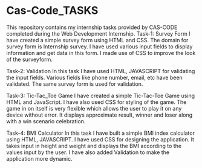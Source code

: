 # Cas-Code_TASKS
This repository contains my internship tasks provided by CAS-CODE completed during the Web Development Internship.
Task-1: Survey Form
I have created a simple survey form using HTML and CSS. The domain for survey form is Internship survey. I have used various input fields to display information and get data in this form. I made use of CSS to improve the look of the surveyform.

Task-2: Validation
In this task I have used HTML, JAVASCRIPT for validating the input fields. Various fields like phone number, email, etc have been validated. The same survey form is used for validation.

Task-3: Tic-Tac_Toe Game
I have created a simple Tic-Tac-Toe Game using HTML and JavaScript. I have also used CSS for styling of the game. The game in on itself is very flexible which allows the user to play it on any device without error. It displays approximate result, winner and loser along with a win scenario celebration.

Task-4: BMI Calculator
In this task I have built a simple BMI index calculator using HTML, JAVASCRIPT. I have used CSS for designing the application. It takes input in height and weight and displays the BMI according to the values input by the user. I have also added Validation to make the application more dynamic.
